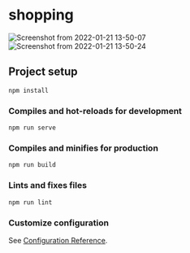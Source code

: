 # shopping
![Screenshot from 2022-01-21 13-50-07](https://user-images.githubusercontent.com/88067956/150491823-0705dcb9-7445-4c2b-ba25-e2d41e3cf1dc.png)
![Screenshot from 2022-01-21 13-50-24](https://user-images.githubusercontent.com/88067956/150491834-4c524203-ec32-43f6-b4ce-1d311b356a58.png)

## Project setup
```
npm install
```

### Compiles and hot-reloads for development
```
npm run serve
```

### Compiles and minifies for production
```
npm run build
```

### Lints and fixes files
```
npm run lint
```

### Customize configuration
See [Configuration Reference](https://cli.vuejs.org/config/).
